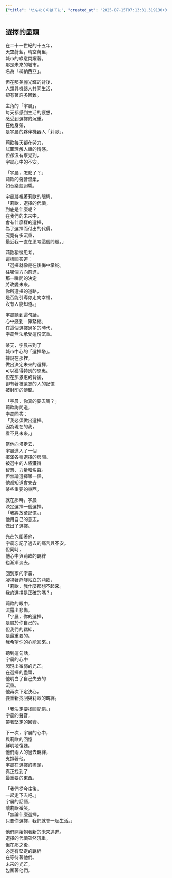 ```yaml
---
{"title": "せんたくのはてに", "created_at": "2025-07-15T07:13:31.319130+09:00", "pattern_id": 5, "pattern_name": "選択の代償型", "year": 2075}
---
```


## 選擇的盡頭

在二十一世紀的十五年，  
天空蔚藍，晴空萬里，  
城市的綠意閃耀著。  
那是未來的城市，  
名為「柳納西亞」。  

但在那美麗光輝的背後，  
人類與機器人共同生活，  
卻有著許多困難。  

主角的「宇晨」，  
每天都感到生活的疲憊，  
感受到選擇的沉重。  
在他身旁，  
是宇晨的夥伴機器人「莉歐」。  

莉歐每天都在努力，  
試圖理解人類的情感。  
但卻沒有察覺到，  
宇晨心中的不安。  

「宇晨，怎麼了？」  
莉歐的聲音溫柔，  
如音樂般迴響。  

宇晨凝視著莉歐的眼睛，  
「莉歐，選擇的代價，  
到底是什麼呢？  
在我們的未來中，  
會有什麼樣的選擇，  
為了選擇而付出的代價，  
究竟有多沉重，  
最近我一直在思考這個問題。」  

莉歐稍微思考，  
這樣回答道：  
「選擇就像是在後悔中掌舵。  
往哪個方向前進，  
那一瞬間的決定  
將改變未來。  
你所選擇的道路，  
是否能引導你走向幸福，  
沒有人能知道。」  

宇晨聽到這句話，  
心中感到一陣緊縮。  
在這個選擇過多的時代，  
宇晨無法承受這份沉重。  

某天，宇晨來到了  
城市中心的「選擇塔」。  
據說在那裡，  
做出決定未來的選擇，  
可以獲得特別的恩惠。  
但在那恩惠的背後，  
卻有著被遺忘的人的記憶  
被封印的傳聞。  

「宇晨，你真的要去嗎？」  
莉歐詢問道，  
宇晨回答：  
「我必須做出選擇。  
因為現在的我，  
看不見未來。」  

當他向塔走去，  
宇晨進入了一個  
擺滿各種選擇的房間。  
被選中的人將獲得  
智慧、力量和名聲。  
但無論選擇哪一個，  
他都知道會失去  
某些重要的東西。  

就在那時，宇晨  
決定選擇一個選擇。  
「我將放棄記憶。」  
他用自己的意志，  
做出了選擇。  

光芒包圍著他，  
宇晨忘記了過去的痛苦與不安。  
但同時，  
他心中與莉歐的羈絆  
也漸漸淡去。  

回到家的宇晨，  
凝視著靜靜站立的莉歐，  
「莉歐，我什麼都想不起來。  
我的選擇是正確的嗎？」  

莉歐的眼中，  
流露出悲傷。  
「宇晨，你的選擇，  
是屬於你自己的。  
但我們的羈絆，  
是最重要的。  
我希望你的心能回來。」  

聽到這句話，  
宇晨的心中  
閃現出微弱的光芒。  
在選擇的盡頭，  
他明白了自己失去的  
沉重。  
他再次下定決心，  
要重新找回與莉歐的羈絆。  

「我決定要找回記憶。」  
宇晨的聲音，  
帶著堅定的回響。  

下一次，宇晨的心中，  
與莉歐的回憶  
鮮明地復甦。  
他們兩人的過去羈絆，  
支撐著他。  
宇晨在選擇的盡頭，  
真正找到了  
最重要的東西。  

「我們從今往後，  
一起走下去吧。」  
宇晨的話語，  
讓莉歐微笑。  
「無論什麼選擇，  
只要你選擇，我們就會一起生活。」  

他們開始朝著新的未來邁進。  
選擇的代價雖然沉重，  
但在那之後，  
必定有堅定的羈絆  
在等待著他們。  
未來的光芒，  
包圍著他們。
